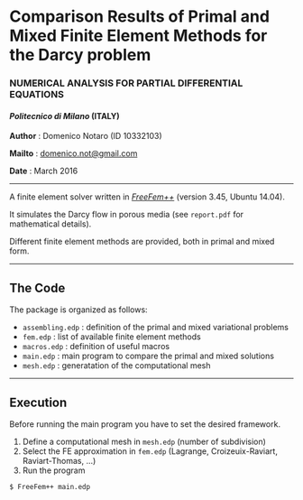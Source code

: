 # Comparison Results of Primal and Mixed Finite Element Methods for the Darcy problem 
### NUMERICAL ANALYSIS FOR PARTIAL DIFFERENTIAL EQUATIONS 
#### *Politecnico di Milano* (ITALY)

**Author** : Domenico Notaro (ID 10332103)

**Mailto** : <domenico.not@gmail.com>

**Date**   : March 2016

-------------------------------------------------------

A finite element solver written in [*FreeFem++*](http://www.freefem.org/) (version 3.45, Ubuntu 14.04).

It simulates the Darcy flow in porous media (see `report.pdf` for mathematical details).

Different finite element methods are provided, both in primal and mixed form.

--------------------------------------------------------
## The Code
The package is organized as follows:

- `assembling.edp` : definition of the primal and mixed variational problems
- `fem.edp`        : list of available finite element methods
- `macros.edp`     : definition of useful macros
- `main.edp`       : main program to compare the primal and mixed solutions
- `mesh.edp`       : generatation of the computational mesh

--------------------------------------------------------
## Execution
Before running the main program you have to set the desired framework.

1. Define a computational mesh in `mesh.edp` (number of subdivision)
2. Select the FE approximation in `fem.edp` (Lagrange, Croizeuix-Raviart, Raviart-Thomas, ...) 
3. Run the program
``` 
$ FreeFem++ main.edp
``` 

